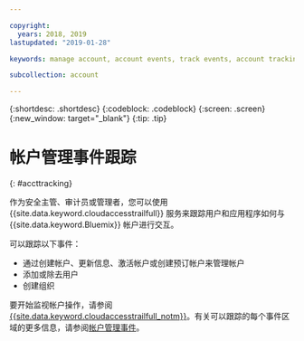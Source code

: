 ```yaml
---

copyright:
  years: 2018, 2019
lastupdated: "2019-01-28"

keywords: manage account, account events, track events, account tracking, monitoring

subcollection: account

---
```


{:shortdesc: .shortdesc}
{:codeblock: .codeblock}
{:screen: .screen}
{:new_window: target="_blank"}
{:tip: .tip}

# 帐户管理事件跟踪
{: #accttracking}

作为安全主管、审计员或管理者，您可以使用 {{site.data.keyword.cloudaccesstrailfull}} 服务来跟踪用户和应用程序如何与 {{site.data.keyword.Bluemix}} 帐户进行交互。

可以跟踪以下事件：

* 通过创建帐户、更新信息、激活帐户或创建预订帐户来管理帐户
* 添加或除去用户
* 创建组织

要开始监视帐户操作，请参阅 [{{site.data.keyword.cloudaccesstrailfull_notm}}](/docs/services/cloud-activity-tracker?topic=cloud-activity-tracker-getting-started-with-cla)。有关可以跟踪的每个事件区域的更多信息，请参阅[帐户管理事件](/docs/services/cloud-activity-tracker/services?topic=cloud-activity-tracker-at_events)。
